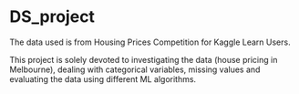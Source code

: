 # DS_project
The data used is from Housing Prices Competition for Kaggle Learn Users.

This project is solely devoted to investigating the data (house pricing in Melbourne), dealing with categorical variables, missing values and evaluating the data using different ML algorithms.
